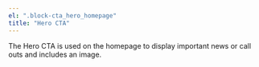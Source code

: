 ```yaml
---
el: ".block-cta_hero_homepage"
title: "Hero CTA"
---
```

The Hero CTA is used on the homepage to display important news or call outs and includes an image.